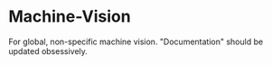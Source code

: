 # Machine-Vision
For global, non-specific machine vision. "Documentation" should be updated obsessively.
